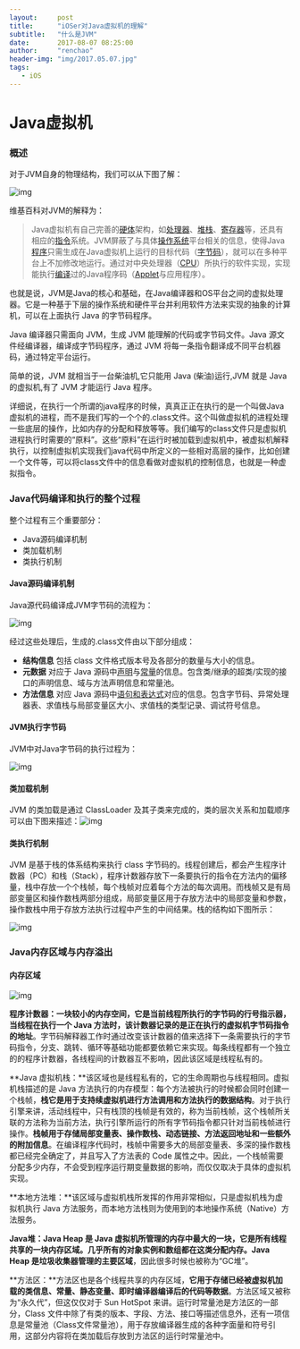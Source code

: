 ```yaml
---
layout:     post
title:      "iOSer对Java虚拟机的理解"
subtitle:   "什么是JVM"
date:       2017-08-07 08:25:00
author:     "renchao"
header-img: "img/2017.05.07.jpg"
tags: 
   - iOS
---
```




# Java虚拟机

### 概述

对于JVM自身的物理结构，我们可以从下图了解：

![img](http://wiki.jikexueyuan.com/project/java-vm/images/jvm.gif)

维基百科对JVM的解释为：

> Java虚拟机有自己完善的[硬体](https://zh.wikipedia.org/wiki/%E7%A1%AC%E4%BD%93)架构，如[处理器](https://zh.wikipedia.org/wiki/%E5%A4%84%E7%90%86%E5%99%A8)、[堆栈](https://zh.wikipedia.org/wiki/%E5%A0%86%E6%A0%88)、[寄存器](https://zh.wikipedia.org/wiki/%E5%AF%84%E5%AD%98%E5%99%A8)等，还具有相应的[指令](https://zh.wikipedia.org/wiki/%E6%8C%87%E4%BB%A4)系统。JVM屏蔽了与具体[操作系统](https://zh.wikipedia.org/wiki/%E6%93%8D%E4%BD%9C%E7%B3%BB%E7%BB%9F)平台相关的信息，使得Java[程序](https://zh.wikipedia.org/wiki/%E7%A8%8B%E5%BA%8F)只需生成在Java虚拟机上运行的目标代码（[字节码](https://zh.wikipedia.org/wiki/%E5%AD%97%E8%8A%82%E7%A0%81)），就可以在多种平台上不加修改地运行。通过对中央处理器（[CPU](https://zh.wikipedia.org/wiki/CPU)）所执行的软件实现，实现能执行[编译](https://zh.wikipedia.org/wiki/%E7%BC%96%E8%AF%91)过的Java程序码（[Applet](https://zh.wikipedia.org/wiki/Applet)与应用程序）。

也就是说，JVM是Java的核心和基础，在Java编译器和OS平台之间的虚拟处理器。它是一种基于下层的操作系统和硬件平台并利用软件方法来实现的抽象的计算机，可以在上面执行 Java 的字节码程序。

Java 编译器只需面向 JVM，生成 JVM 能理解的代码或字节码文件。Java 源文件经编译器，编译成字节码程序，通过 JVM 将每一条指令翻译成不同平台机器码，通过特定平台运行。

简单的说，JVM 就相当于一台柴油机,它只能用 Java (柴油)运行,JVM 就是 Java 的虚拟机,有了 JVM 才能运行 Java 程序。

详细说，在执行一个所谓的java程序的时候，真真正正在执行的是一个叫做Java虚拟机的进程，而不是我们写的一个个的.class文件。这个叫做虚拟机的进程处理一些底层的操作，比如内存的分配和释放等等。我们编写的class文件只是虚拟机进程执行时需要的“原料”。这些“原料”在运行时被加载到虚拟机中，被虚拟机解释执行，以控制虚拟机实现我们java代码中所定义的一些相对高层的操作，比如创建一个文件等，可以将class文件中的信息看做对虚拟机的控制信息，也就是一种虚拟指令。

### Java代码编译和执行的整个过程

整个过程有三个重要部分：

- Java源码编译机制
- 类加载机制
- 类执行机制

#### Java源码编译机制

Java源代码编译成JVM字节码的流程为：

![img](http://wiki.jikexueyuan.com/project/java-vm/images/javadebug.gif)

经过这些处理后，生成的.class文件由以下部分组成：

- **结构信息**   包括 class 文件格式版本号及各部分的数量与大小的信息。
- **元数据**   对应于 Java 源码中<u>声明</u>与<u>常量</u>的信息。包含类/继承的超类/实现的接口的声明信息、域与方法声明信息和常量池。
- **方法信息**   对应 Java 源码中<u>语句和表达式</u>对应的信息。包含字节码、异常处理器表、求值栈与局部变量区大小、求值栈的类型记录、调试符号信息。

#### JVM执行字节码

JVM中对Java字节码的执行过程为：

![img](http://wiki.jikexueyuan.com/project/java-vm/images/jvmdebug.gif)

#### 类加载机制

JVM 的类加载是通过 ClassLoader 及其子类来完成的，类的层次关系和加载顺序可以由下图来描述：![img](http://wiki.jikexueyuan.com/project/java-vm/images/jvmclass.gif)

#### 类执行机制

JVM 是基于栈的体系结构来执行 class 字节码的。线程创建后，都会产生程序计数器（PC）和栈（Stack），程序计数器存放下一条要执行的指令在方法内的偏移量，栈中存放一个个栈帧，每个栈帧对应着每个方法的每次调用。而栈帧又是有局部变量区和操作数栈两部分组成，局部变量区用于存放方法中的局部变量和参数，操作数栈中用于存放方法执行过程中产生的中间结果。栈的结构如下图所示：

![img](http://wiki.jikexueyuan.com/project/java-vm/images/classrun.gif)

### Java内存区域与内存溢出

#### 内存区域

![img](http://wiki.jikexueyuan.com/project/java-vm/images/jvmdata.png)

**程序计数器：**一块较小的内存空间，它是当前线程所执行的字节码的行号指示器，当线程在执行一个 Java 方法时，该计数器记录的是**正在执行的虚拟机字节码指令的地址**。字节码解释器工作时通过改变该计数器的值来选择下一条需要执行的字节码指令，分支、跳转、循环等基础功能都要依赖它来实现。每条线程都有一个独立的的程序计数器，各线程间的计数器互不影响，因此该区域是线程私有的。

**Java 虚拟机栈：**该区域也是线程私有的，它的生命周期也与线程相同。虚拟机栈描述的是 Java 方法执行的内存模型：每个方法被执行的时候都会同时创建一个栈帧，**栈它是用于支持续虚拟机进行方法调用和方法执行的数据结构**。对于执行引擎来讲，活动线程中，只有栈顶的栈帧是有效的，称为当前栈帧，这个栈帧所关联的方法称为当前方法，执行引擎所运行的所有字节码指令都只针对当前栈帧进行操作。**栈帧用于存储局部变量表、操作数栈、动态链接、方法返回地址和一些额外的附加信息**。在编译程序代码时，栈帧中需要多大的局部变量表、多深的操作数栈都已经完全确定了，并且写入了方法表的 Code 属性之中。因此，一个栈帧需要分配多少内存，不会受到程序运行期变量数据的影响，而仅仅取决于具体的虚拟机实现。

**本地方法堆：**该区域与虚拟机栈所发挥的作用非常相似，只是虚拟机栈为虚拟机执行 Java 方法服务，而本地方法栈则为使用到的本地操作系统（Native）方法服务。

**Java堆：**Java Heap 是 Java 虚拟机所管理的内存中最大的一块，它是所有线程共享的一块内存区域。**几乎所有的对象实例和数组都在这类分配内存**。Java Heap 是**垃圾收集器管理的主要区域**，因此很多时候也被称为“GC堆”。

**方法区：**方法区也是各个线程共享的内存区域，**它用于存储已经被虚拟机加载的类信息、常量、静态变量、即时编译器编译后的代码等数据**。方法区域又被称为“永久代”，但这仅仅对于 Sun HotSpot 来讲。运行时常量池是方法区的一部分，Class 文件中除了有类的版本、字段、方法、接口等描述信息外，还有一项信息是常量池（Class文件常量池），用于存放编译器生成的各种字面量和符号引用，这部分内容将在类加载后存放到方法区的运行时常量池中。

